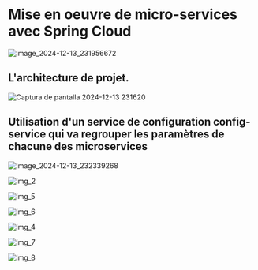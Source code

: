 # Mise en oeuvre de micro-services avec Spring Cloud

![image_2024-12-13_231956672](https://github.com/user-attachments/assets/a72295f1-7b81-47e9-b419-d4a43ee77f88)


<h2>L'architecture de projet. </h2>

![Captura de pantalla 2024-12-13 231620](https://github.com/user-attachments/assets/456510c1-656f-4811-9e20-7d455fc6408c)

<h2>Utilisation d'un service de configuration <strong>config-service</strong> qui va regrouper les paramètres de chacune des microservices</h2>

![image_2024-12-13_232339268](https://github.com/user-attachments/assets/1afe1bac-7995-4936-9069-44150d31fb04)

![img_2](https://github.com/user-attachments/assets/fa44c8ab-fec2-496c-a40f-70e42576cd25)

![img_5](https://github.com/user-attachments/assets/ac3e75cf-9c7e-4c62-bdfe-ab493c8b4e33)

![img_6](https://github.com/user-attachments/assets/18accc29-c38e-4038-aefe-06e988f9ca9a)

![img_4](https://github.com/user-attachments/assets/50aa15e0-a70f-4e1d-8482-a84cad7de3af)

![img_7](https://github.com/user-attachments/assets/9561e7a5-4ac4-4673-9ee9-236af309d169)

![img_8](https://github.com/user-attachments/assets/496e4ab5-8ec6-48e0-a0a8-641aa7865bf8)
